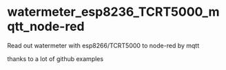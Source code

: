 # watermeter_esp8236_TCRT5000_mqtt_node-red
Read out watermeter with esp8266/TCRT5000 to node-red by mqtt

thanks to a lot of github examples
